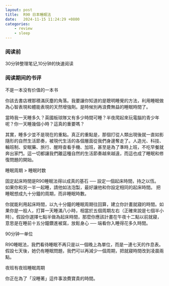 ```yaml
---
layout: post
title:  R90 日本睡眠法
date:   2024-11-15 11:24:29 +0800
categories: 
    - review
    - sleep
---
```


### 阅读前

30分钟整理笔记,10分钟的快速阅读

### 阅读期间的书评

不是一本没有价值的一本书

你該去書店裡那積滿灰塵的角落。我要讓你知道的是聰明睡覺的方法，利用睡眠做為心智表現和體能表現的天然增強劑。是時候別再浪費無益的睡眠時間了。


當時我一天睡多久？英國板球隊又有多少時間可睡？半夜爬起來玩電腦的青少年呢？你一天睡幾個小時？這真的重要嗎？

其實，睡多少並不是現在的重點。真正的重點是，那個打從人類出現後就一直如影隨形的自然生活節奏，被現代生活的各個層面從我們身邊奪走了。人造光、科技、輪班制、安眠藥、旅行、醒時查看手機、加班，甚至是為了準時上班，不吃早餐就奔出家門。這一切都讓我們離這種自然的生活節奏越來越遠，而這也成了睡眠和修復問題的開始。


睡眠周期 > 睡眠时数

固定起床時間是R90睡眠法得以成真的基石 ── 設定一個起床時間，持之以恆。
如果你和另一半一起睡，請他如法泡製，最好讓他和你設定相同的起床時間。
把睡眠想成九十分鐘的周期，而非睡眠時數。

你就能利用起床時間，以九十分鐘的睡眠周期往回算，建立你計畫就寢的時間。如果你是一般人，打算一天睡滿八小時，相當於五個周期左右（正確來說是七個半小時）。假設你選擇七點半做為起床時間，那麼你應該計畫在午夜十二點以前就寢，意思是在睡前十五分鐘鑽進被窩，放鬆身心 ── 端看你入睡得花多久時間。

90分钟一单位

R90睡眠法，我們看待睡眠不再只是以一個晚上為單位，而是一連七天的作息表。假設七天後，她仍有睡眠問題，我們可以再減少一個周期，把就寢時間改到凌晨兩點。

夜班有夜班睡眠周期

你正在為了「沒睡著」這件事浪費寶貴的時間。